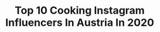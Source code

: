 ---
title: Top 10 Cooking Instagram Influencers In Austria In 2020
description: >-
  Find top cooking Instagram influencers in Austria in 2020. Most popular hashtags: #stayathome #cooking #picoftheday #igersaustria.
platform: Instagram
profiles:
  - username: "nenifood"
    fullname: >-
      N E N I Restaurants
    location: "Austria"
    followers: 62389
    engagement: 136
    commentsToLikes: 0.033062
    avatar: "https://scontent-ams4-1.cdninstagram.com/v/t51.2885-19/s320x320/27573508_197246604345305_2676899098069565440_n.jpg?_nc_ht=scontent-ams4-1.cdninstagram.com&_nc_ohc=4CTutvOc5RcAX93isZ-&oh=880909085399e2ce240643e9e2024c49&oe=5EB38DBE"
    verified: false
    hashtags: "#vegetarianfood, #vegan, #humus, #neniwien"
  - username: "ich_verstehe_es_blog"
    fullname: >-
      ELISABETH KLOPF
    location: "Austria"
    followers: 7026
    engagement: 640
    commentsToLikes: 0.123116
    avatar: "https://scontent-ams4-1.cdninstagram.com/v/t51.2885-19/s320x320/91503035_1508693982633950_3588351592765587456_n.jpg?_nc_ht=scontent-ams4-1.cdninstagram.com&_nc_ohc=OEIKBxJwRIwAX93EHjI&oh=e7babe72a0ee5d1282a4817c29c881dc&oe=5EBB4F41"
    verified: false
    hashtags: "#ichversteheesblog, #reisenmitkind, #weinempfehlung, #schwarzweiss"
  - username: "shannonroseblog"
    fullname: >-
      Shannon Rose 🌹
    location: "Austria"
    followers: 6296
    engagement: 454
    commentsToLikes: 0.250031
    avatar: "https://scontent-lht6-1.cdninstagram.com/v/t51.2885-19/s320x320/87333865_1571631036309361_3076675976831172608_n.jpg?_nc_ht=scontent-lht6-1.cdninstagram.com&_nc_ohc=t_PDv5tI1oIAX_QCOMi&oh=4703c12fba78460778d6a10d2214e8fb&oe=5EB9D902"
    verified: false
    hashtags: "#fauxfurcoat, #travelblogging, #solotraveller, #yslbag"
  - username: "catharina_rf"
    fullname: >-
      
    location: "Austria"
    followers: 77024
    engagement: 461
    commentsToLikes: 0.247571
    avatar: "https://scontent-bos3-1.cdninstagram.com/v/t51.2885-19/s320x320/87233672_301045210857881_2654045452533497856_n.jpg?_nc_ht=scontent-bos3-1.cdninstagram.com&_nc_ohc=YF36oDeDaiAAX9FUfHZ&oh=a1382b1fef7fa9e9564a56ccc6b9c2e7&oe=5EBA332C"
    verified: false
    hashtags: "#familytime, #lifestyle, #interiorinspo, #meinbaellebad"
  - username: "twosisterslivinglife"
    fullname: >-
      Aɴᴛᴏɴɪᴀ﹠Nɪɴᴀ AUT/World
    location: "Austria"
    followers: 5609
    engagement: 1529
    commentsToLikes: 0.275098
    avatar: "https://scontent-ort2-1.cdninstagram.com/v/t51.2885-19/s320x320/56890535_393176574611605_3877788124583034880_n.jpg?_nc_ht=scontent-ort2-1.cdninstagram.com&_nc_ohc=uAK1mBpZYFQAX-UadGp&oh=7f6dd45885e8b4ccd8f3c4b84f45691c&oe=5EBC711F"
    verified: false
    hashtags: "#healthyfoodie, #onlyonebread, #daysofsmallthings, #greenfood"
  - username: "kathikara"
    fullname: >-
      KATHI | VIENNA LIFESTYLE VIBES
    location: "Austria"
    followers: 8862
    engagement: 704
    commentsToLikes: 0.071659
    avatar: "https://scontent-lhr8-1.cdninstagram.com/v/t51.2885-19/s320x320/91846356_684267002384969_3481808099990306816_n.jpg?_nc_ht=scontent-lhr8-1.cdninstagram.com&_nc_ohc=gSOo-2yfCxcAX9B24II&oh=d52073ab207ccc9353856d842d1d03fa&oe=5EBC89DF"
    verified: false
    hashtags: "#fashionblogger, #door, #kaffeemaschine, #mitfahren"
  - username: "coach_romana"
    fullname: >-
      Romana Ramschak (Austria)
    location: "Austria"
    followers: 33514
    engagement: 198
    commentsToLikes: 0.045343
    avatar: "https://scontent-sin6-2.cdninstagram.com/v/t51.2885-19/s320x320/76881977_2305468396224244_8091835874494382080_n.jpg?_nc_ht=scontent-sin6-2.cdninstagram.com&_nc_ohc=yoP1RQJ8FisAX87VO2u&oh=e73ea41c35ec59f658d7e116d893fada&oe=5EA2048D"
    verified: false
    hashtags: "#mentalcoaching, #fitathome, #staypositive, #highheels"
  - username: "herumfotografiert"
    fullname: >-
      Dani/S\דניאל
    location: "Austria"
    followers: 7894
    engagement: 959
    commentsToLikes: 0.030282
    avatar: "https://scontent-lhr8-1.cdninstagram.com/v/t51.2885-19/s320x320/45592008_1817262015045389_8298800796481355776_n.jpg?_nc_ht=scontent-lhr8-1.cdninstagram.com&_nc_ohc=MDAKL9DLIckAX9vcEoe&oh=8f504de069cbb0fff52328020bee3a47&oe=5EBB4321"
    verified: false
    hashtags: "#bregenz, #genf, #moss, #stuben"
  - username: "alexandragorsche"
    fullname: >-
      ALEXANDRA GORSCHE
    location: "Austria"
    followers: 24024
    engagement: 197
    commentsToLikes: 0.057288
    avatar: "https://scontent-ams4-1.cdninstagram.com/v/t51.2885-19/s320x320/66622553_925296691137437_8413168173481721856_n.jpg?_nc_ht=scontent-ams4-1.cdninstagram.com&_nc_ohc=EilgVUU8ySMAX8_gupx&oh=75f63d5dfdf867aee5c45494a670a936&oe=5EC0AE95"
    verified: false
    hashtags: "#winelover, #austria, #finedining, #gastronomie"
  - username: "ninsch.la"
    fullname: >-
      ᑎIᑎᗩ
    location: "Austria"
    followers: 6313
    engagement: 1658
    commentsToLikes: 0.023381
    avatar: "https://scontent-ams4-1.cdninstagram.com/v/t51.2885-19/s320x320/18094646_431645203868516_5848007648959528960_a.jpg?_nc_ht=scontent-ams4-1.cdninstagram.com&_nc_ohc=Vj4YzvEiNv4AX91K_qZ&oh=fd75c1e829b673a33729aa475366da03&oe=5EBCC73B"
    verified: false
    hashtags: "#runnersofinstagram, #stayathome, #adventuregroup, #climbingtour"
---